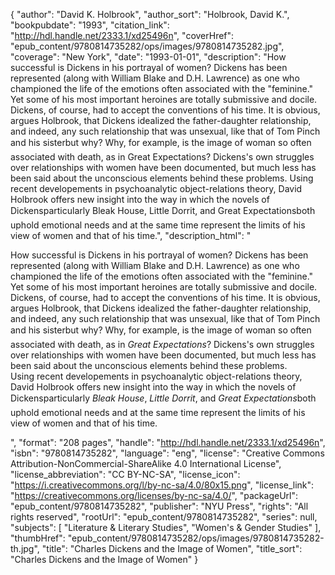 {
  "author": "David K. Holbrook",
  "author_sort": "Holbrook, David K.",
  "bookpubdate": "1993",
  "citation_link": "http://hdl.handle.net/2333.1/xd25496n",
  "coverHref": "epub_content/9780814735282/ops/images/9780814735282.jpg",
  "coverage": "New York",
  "date": "1993-01-01",
  "description": "How successful is Dickens in his portrayal of women? Dickens has been represented (along with William Blake and D.H. Lawrence) as one who championed the life of the emotions often associated with the \"feminine.\" Yet some of his most important heroines are totally submissive and docile. Dickens, of course, had to accept the conventions of his time. It is obvious, argues Holbrook, that Dickens idealized the father-daughter relationship, and indeed, any such relationship that was unsexual, like that of Tom Pinch and his sister&#151;but why?  Why, for example, is the image of woman so often associated with death, as in Great Expectations? Dickens's own struggles over relationships with women have been documented, but much less has been said about the unconscious elements behind these problems. Using recent developements in psychoanalytic object-relations theory, David Holbrook offers new insight into the way in which the novels of Dickens&#151;particularly Bleak House, Little Dorrit, and Great Expectations&#151;both uphold emotional needs and at the same time represent the limits of his view of women and that of his time.",
  "description_html": "<p>How successful is Dickens in his portrayal of women? Dickens has been represented (along with William Blake and D.H. Lawrence) as one who championed the life of the emotions often associated with the \"feminine.\" Yet some of his most important heroines are totally submissive and docile.<br> Dickens, of course, had to accept the conventions of his time. It is obvious, argues Holbrook, that Dickens idealized the father-daughter relationship, and indeed, any such relationship that was unsexual, like that of Tom Pinch and his sister&#151;but why?  Why, for example, is the image of woman so often associated with death, as in <i>Great Expectations</i>? Dickens's own struggles over relationships with women have been documented, but much less has been said about the unconscious elements behind these problems.<br> Using recent developements in psychoanalytic object-relations theory, David Holbrook offers new insight into the way in which the novels of Dickens&#151;particularly <i>Bleak House</i>, <i>Little Dorrit</i>, and <i>Great Expectations</i>&#151;both uphold emotional needs and at the same time represent the limits of his view of women and that of his time.</p>",
  "format": "208 pages",
  "handle": "http://hdl.handle.net/2333.1/xd25496n",
  "isbn": "9780814735282",
  "language": "eng",
  "license": "Creative Commons Attribution-NonCommercial-ShareAlike 4.0 International License",
  "license_abbreviation": "CC BY-NC-SA",
  "license_icon": "https://i.creativecommons.org/l/by-nc-sa/4.0/80x15.png",
  "license_link": "https://creativecommons.org/licenses/by-nc-sa/4.0/",
  "packageUrl": "epub_content/9780814735282",
  "publisher": "NYU Press",
  "rights": "All rights reserved",
  "rootUrl": "epub_content/9780814735282",
  "series": null,
  "subjects": [
    "Literature & Literary Studies",
    "Women's & Gender Studies"
  ],
  "thumbHref": "epub_content/9780814735282/ops/images/9780814735282-th.jpg",
  "title": "Charles Dickens and the Image of Women",
  "title_sort": "Charles Dickens and the Image of Women"
}
